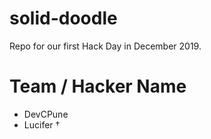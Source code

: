 # solid-doodle
Repo for our first Hack Day in December 2019.

# Team / Hacker Name
 * DevCPune
 * Lucifer †

